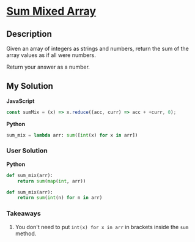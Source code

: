# [Sum Mixed Array](https://www.codewars.com/kata/57eaeb9578748ff92a000009)

## Description

Given an array of integers as strings and numbers, return the sum of the array values as if all were numbers.

Return your answer as a number.

## My Solution

**JavaScript**

```js
const sumMix = (x) => x.reduce((acc, curr) => acc + +curr, 0);
```

**Python**

```py
sum_mix = lambda arr: sum([int(x) for x in arr])
```

### User Solution

**Python**

```py
def sum_mix(arr):
    return sum(map(int, arr))
```

```py
def sum_mix(arr):
    return sum(int(n) for n in arr)
```

### Takeaways

1. You don't need to put `int(x) for x in arr` in brackets inside the `sum` method.

